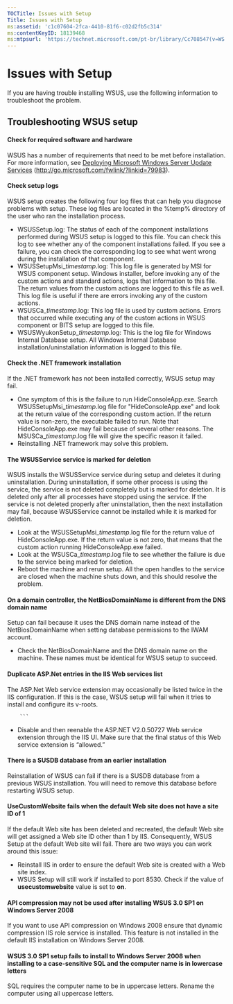```yaml
---
TOCTitle: Issues with Setup
Title: Issues with Setup
ms:assetid: 'c1c07604-2fca-4410-81f6-c02d2fb5c314'
ms:contentKeyID: 18139468
ms:mtpsurl: 'https://technet.microsoft.com/pt-br/library/Cc708547(v=WS.10)'
---
```


Issues with Setup
=================

If you are having trouble installing WSUS, use the following information to troubleshoot the problem.

Troubleshooting WSUS setup
--------------------------

#### Check for required software and hardware

WSUS has a number of requirements that need to be met before installation. For more information, see [Deploying Microsoft Windows Server Update Services](http://go.microsoft.com/fwlink/?linkid=79983) (http://go.microsoft.com/fwlink/?linkid=79983).

#### Check setup logs

WSUS setup creates the following four log files that can help you diagnose problems with setup. These log files are located in the %temp% directory of the user who ran the installation process.

-   WSUSSetup.log: The status of each of the component installations performed during WSUS setup is logged to this file. You can check this log to see whether any of the component installations failed. If you see a failure, you can check the corresponding log to see what went wrong during the installation of that component.
-   WSUSSetupMsi\_*timestamp*.log: This log file is generated by MSI for WSUS component setup. Windows installer, before invoking any of the custom actions and standard actions, logs that information to this file. The return values from the custom actions are logged to this file as well. This log file is useful if there are errors invoking any of the custom actions.
-   WSUSCa\_*timestamp*.log: This log file is used by custom actions. Errors that occurred while executing any of the custom actions in WSUS component or BITS setup are logged to this file.
-   WSUSWyukonSetup\_*timestamp*.log: This is the log file for Windows Internal Database setup. All Windows Internal Database installation/uninstallation information is logged to this file.

#### Check the .NET framework installation

If the .NET framework has not been installed correctly, WSUS setup may fail.

-   One symptom of this is the failure to run HideConsoleApp.exe. Search WSUSSetupMsi\_*timestamp*.log file for "HideConsoleApp.exe" and look at the return value of the corresponding custom action. If the return value is non-zero, the executable failed to run. Note that HideConsoleApp.exe may fail because of several other reasons. The MSUSCa\_*timestamp*.log file will give the specific reason it failed.
-   Reinstalling .NET framework may solve this problem.

#### The WSUSService service is marked for deletion

WSUS installs the WSUSService service during setup and deletes it during uninstallation. During uninstallation, if some other process is using the service, the service is not deleted completely but is marked for deletion. It is deleted only after all processes have stopped using the service. If the service is not deleted properly after uninstallation, then the next installation may fail, because WSUSService cannot be installed while it is marked for deletion.

-   Look at the WSUSSetupMsi\_*timestamp*.log file for the return value of HideConsoleApp.exe. If the return value is not zero, that means that the custom action running HideConsoleApp.exe failed.
-   Look at the WSUSCa\_*timestamp*.log file to see whether the failure is due to the service being marked for deletion.
-   Reboot the machine and rerun setup. All the open handles to the service are closed when the machine shuts down, and this should resolve the problem.

#### On a domain controller, the NetBiosDomainName is different from the DNS domain name

Setup can fail because it uses the DNS domain name instead of the NetBiosDomainName when setting database permissions to the IWAM account.

-   Check the NetBiosDomainName and the DNS domain name on the machine. These names must be identical for WSUS setup to succeed.

#### Duplicate ASP.Net entries in the IIS Web services list

The ASP.Net Web service extension may occasionally be listed twice in the IIS configuration. If this is the case, WSUS setup will fail when it tries to install and configure its v-roots.

        ```
-   Disable and then reenable the ASP.NET V2.0.50727 Web service extension through the IIS UI. Make sure that the final status of this Web service extension is “allowed.”

#### There is a SUSDB database from an earlier installation

Reinstallation of WSUS can fail if there is a SUSDB database from a previous WSUS installation. You will need to remove this database before restarting WSUS setup.

#### UseCustomWebsite fails when the default Web site does not have a site ID of 1

If the default Web site has been deleted and recreated, the default Web site will get assigned a Web site ID other than 1 by IIS. Consequently, WSUS Setup at the default Web site will fail. There are two ways you can work around this issue:

-   Reinstall IIS in order to ensure the default Web site is created with a Web site index.
-   WSUS Setup will still work if installed to port 8530. Check if the value of **usecustomwebsite** value is set to **on**.

#### API compression may not be used after installing WSUS 3.0 SP1 on Windows Server 2008

If you want to use API compression on Windows 2008 ensure that dynamic compression IIS role service is installed. This feature is not installed in the default IIS installation on Windows Server 2008.

#### WSUS 3.0 SP1 setup fails to install to Windows Server 2008 when installing to a case-sensitive SQL and the computer name is in lowercase letters

SQL requires the computer name to be in uppercase letters. Rename the computer using all uppercase letters.
